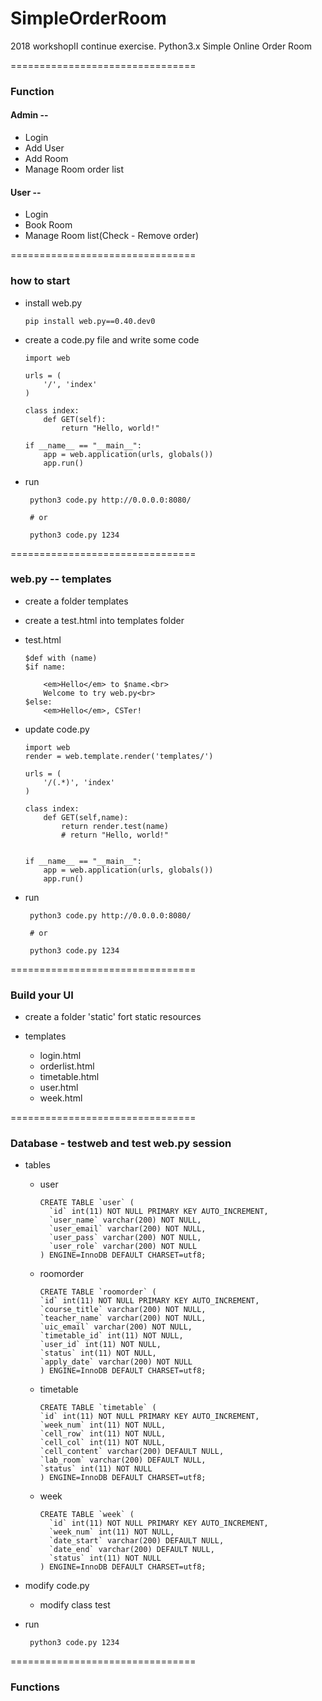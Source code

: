 # SimpleOrderRoom
2018 workshopII continue exercise.
Python3.x
Simple Online Order Room

================================
### Function

#### Admin -- 
	

- Login
- Add User
- Add Room
- Manage Room order list

#### User -- 
	
- Login
- Book Room
- Manage Room list(Check - Remove order)

================================
### how to start
- install web.py
	~~~
	pip install web.py==0.40.dev0
	~~~

- create a code.py file and write some code

	~~~
	import web

	urls = (
	    '/', 'index'
	)

	class index:
	    def GET(self):
	        return "Hello, world!"

	if __name__ == "__main__":
	    app = web.application(urls, globals())
	    app.run()

	~~~

- run

	~~~
	 python3 code.py http://0.0.0.0:8080/

	 # or 
	 
	 python3 code.py 1234
	~~~

================================

### web.py -- templates

- create a folder  templates 

- create a test.html into templates folder

- test.html 
	~~~
	$def with (name)
	$if name:
	     
	    <em>Hello</em> to $name.<br> 
	    Welcome to try web.py<br> 
	$else:
	    <em>Hello</em>, CSTer!

	~~~ 

- update code.py

	~~~
	import web
	render = web.template.render('templates/')

	urls = (
	    '/(.*)', 'index'
	)

	class index:
	    def GET(self,name):
	    	return render.test(name)
	        # return "Hello, world!"


	if __name__ == "__main__":
	    app = web.application(urls, globals())
	    app.run()

	~~~

- run

	~~~
	 python3 code.py http://0.0.0.0:8080/

	 # or 
	 
	 python3 code.py 1234
	~~~

================================

### Build your UI

- create a folder 'static' fort static resources

- templates
	- login.html
	- orderlist.html
	- timetable.html
	- user.html
	- week.html

================================
	
### Database - testweb and test web.py session

- tables
	- user
		~~~
		CREATE TABLE `user` (
		  `id` int(11) NOT NULL PRIMARY KEY AUTO_INCREMENT,
		  `user_name` varchar(200) NOT NULL,
		  `user_email` varchar(200) NOT NULL,
		  `user_pass` varchar(200) NOT NULL,
		  `user_role` varchar(200) NOT NULL
		) ENGINE=InnoDB DEFAULT CHARSET=utf8;
		~~~
	- roomorder
		~~~
		CREATE TABLE `roomorder` (
		`id` int(11) NOT NULL PRIMARY KEY AUTO_INCREMENT,
		`course_title` varchar(200) NOT NULL,
		`teacher_name` varchar(200) NOT NULL,
		`uic_email` varchar(200) NOT NULL,
		`timetable_id` int(11) NOT NULL,
		`user_id` int(11) NOT NULL,
		`status` int(11) NOT NULL,
		`apply_date` varchar(200) NOT NULL
		) ENGINE=InnoDB DEFAULT CHARSET=utf8;
		~~~
	- timetable
		~~~
		CREATE TABLE `timetable` (
		`id` int(11) NOT NULL PRIMARY KEY AUTO_INCREMENT,
		`week_num` int(11) NOT NULL,
		`cell_row` int(11) NOT NULL,
		`cell_col` int(11) NOT NULL,
		`cell_content` varchar(200) DEFAULT NULL,
		`lab_room` varchar(200) DEFAULT NULL,
		`status` int(11) NOT NULL
		) ENGINE=InnoDB DEFAULT CHARSET=utf8;
		~~~
	- week
		~~~
		CREATE TABLE `week` (
		  `id` int(11) NOT NULL PRIMARY KEY AUTO_INCREMENT,
		  `week_num` int(11) NOT NULL,
		  `date_start` varchar(200) DEFAULT NULL,
		  `date_end` varchar(200) DEFAULT NULL,
		  `status` int(11) NOT NULL
		) ENGINE=InnoDB DEFAULT CHARSET=utf8;
		~~~

- modify code.py
	- modify class test

- run

	~~~
	 python3 code.py 1234
	~~~

================================


### Functions

